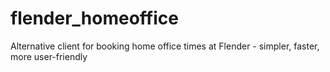 # flender_homeoffice
Alternative client for booking home office times at Flender - simpler, faster, more user-friendly
